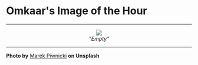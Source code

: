 # Omkaar's Image of the Hour

---

<div align="center">

<a href="https://unsplash.com/photos/road-leads-toward-the-mountains-during-sunset-Y--tpFWLImM">
  <img src="https://images.unsplash.com/photo-1750446637235-3b55ab485b61?crop=entropy&cs=tinysrgb&fit=max&fm=jpg&ixid=M3w3NjA2Nzh8MHwxfHJhbmRvbXx8fHx8fHx8fDE3NTMxNTY4MDB8&ixlib=rb-4.1.0&q=80&w=1080" style="max-width:100%; height:auto;">
</a>

<br>
<i>"Empty"</i>

</div>

---

**Photo by** [Marek Piwnicki](https://unsplash.com/@marekpiwnicki) **on Unsplash**
